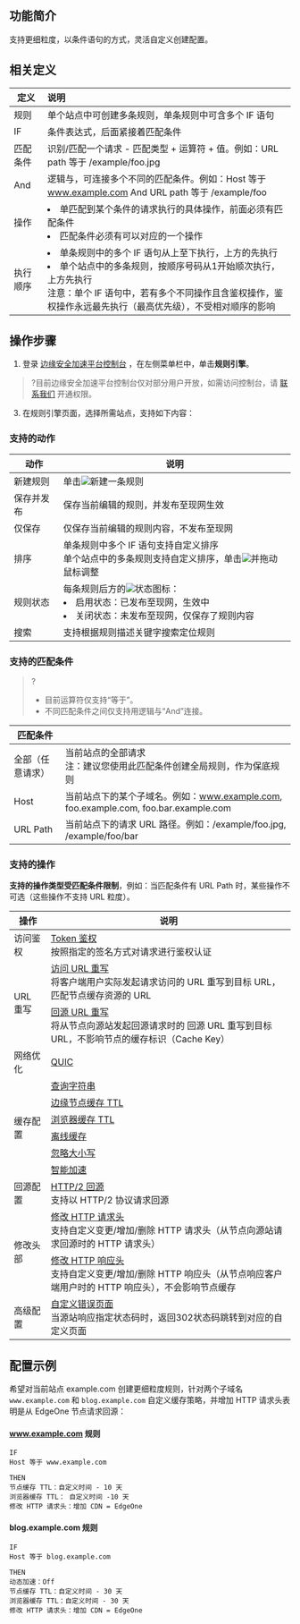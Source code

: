 ## 功能简介
支持更细粒度，以条件语句的方式，灵活自定义创建配置。

## 相关定义

| 定义     | 说明                                                         |
| -------- | :----------------------------------------------------------- |
| 规则     | 单个站点中可创建多条规则，单条规则中可含多个 IF 语句         |
| IF       | 条件表达式，后面紧接着匹配条件                               |
| 匹配条件 | 识别/匹配一个请求 - 匹配类型 + 运算符 + 值。例如：URL path  等于  /example/foo.jpg |
| And      | 逻辑与，可连接多个不同的匹配条件。例如：Host 等于 www.example.com And  URL path  等于  /example/foo |
| 操作     |  <li>单匹配到某个条件的请求执行的具体操作，前面必须有匹配条件</li> <li>匹配条件必须有可以对应的一个操作</li> |
| 执行顺序 | <li>单条规则中的多个 IF 语句从上至下执行，上方的先执行 </li> <li>单个站点中的多条规则，按顺序号码从1开始顺次执行，上方先执行</li>注意：单个 IF 语句中，若有多个不同操作且含鉴权操作，鉴权操作永远最先执行（最高优先级），不受相对顺序的影响 |

## 操作步骤

1. 登录 [边缘安全加速平台控制台](https://console.cloud.tencent.com/edgeone) ，在左侧菜单栏中，单击**规则引擎**。
>?目前边缘安全加速平台控制台仅对部分用户开放，如需访问控制台，请 [联系我们](https://cloud.tencent.com/online-service) 开通权限。
>
3. 在规则引擎页面，选择所需站点，支持如下内容：

### 支持的动作

| 动作       | 说明                                                         |
| ---------- | ------------------------------------------------------------ |
| 新建规则   | 单击![](https://qcloudimg.tencent-cloud.cn/raw/9841d7c20f4a9cc1d61f9f7b1f481599.png)新建一条规则                                                 |
| 保存并发布 | 保存当前编辑的规则，并发布至现网生效                         |
| 仅保存     | 仅保存当前编辑的规则内容，不发布至现网                       |
| 排序       |单条规则中多个 IF 语句支持自定义排序<br>单个站点中的多条规则支持自定义排序，单击![](https://qcloudimg.tencent-cloud.cn/raw/9137077558f0404693d07da409b6b831.png)并拖动鼠标调整 |
| 规则状态   | 每条规则后方的![](https://qcloudimg.tencent-cloud.cn/raw/ec67f18d322643c8c111c9658ec5ec77.png)状态图标：<li>启用状态：已发布至现网，生效中</li><li>关闭状态：未发布至现网，仅保存了规则内容</li> |
| 搜索       | 支持根据规则描述关键字搜索定位规则                           |

### 支持的匹配条件
>?
>- 目前运算符仅支持“等于”。
>- 不同匹配条件之间仅支持用逻辑与“And”连接。
>
| 匹配条件         |                                                              |
| ---------------- | ------------------------------------------------------------ |
| 全部（任意请求） | 当前站点的全部请求<br>注：建议您使用此匹配条件创建全局规则，作为保底规则 |
| Host             | 当前站点下的某个子域名。例如：www.example.com, foo.example.com, foo.bar.example.com |
| URL Path         | 当前站点下的请求 URL 路径。例如：/example/foo.jpg, /example/foo/bar |

### 支持的操作
**支持的操作类型受匹配条件限制**，例如：当匹配条件有 URL Path 时，某些操作不可选（这些操作不支持 URL 粒度）。
<table>
<thead>
<tr>
<th>操作</th>
<th>说明</th>
</tr>
</thead>
<tbody><tr>
<td>访问鉴权</td>
<td><a href="https://cloud.tencent.com/document/product/1552/71007">Token 鉴权</a><br>按照指定的签名方式对请求进行鉴权认证</td>
</tr>
<tr>
 <td  rowspan=2 >URL 重写</td>
<td><a href="https://cloud.tencent.com/document/product/1552/71006">访问 URL 重写</a><br>将客户端用户实际发起请求访问的 URL 重写到目标 URL，匹配节点缓存资源的 URL</td>
</tr>
<tr>
<td><a href="https://cloud.tencent.com/document/product/1552/71009">回源 URL 重写</a><br>将从节点向源站发起回源请求时的 回源 URL 重写到目标 URL，不影响节点的缓存标识（Cache Key）</td>
</tr>
<tr>
<td>网络优化</td>
<td><a href="https://cloud.tencent.com/document/product/1552/70781">QUIC</a></td>
</tr>
<tr>
 <td  rowspan=6 >缓存配置</td>
<td><a href="https://cloud.tencent.com/document/product/1552/70751">查询字符串</a></td>
</tr>
<tr>
 <td><a href="https://cloud.tencent.com/document/product/1552/70777">边缘节点缓存 TTL</a></td>
</tr>
<tr>
 <td><a href="https://cloud.tencent.com/document/product/1552/70758">浏览器缓存 TTL</a></td>
</tr>
<tr>
 <td><a href="https://cloud.tencent.com/document/product/1552/70760">离线缓存</a></td>
</tr>
<tr>
 <td><a href="https://cloud.tencent.com/document/product/1552/70750">忽略大小写</a></td>
</tr>
<tr>
 <td><a href="https://cloud.tencent.com/document/product/1552/70959">智能加速</a></td>
</tr>
<tr>
<td>回源配置</td>
<td><a href="https://cloud.tencent.com/document/product/1552/70780">HTTP/2 回源</a><br>支持以 HTTP/2 协议请求回源</td>
</tr>
<tr>
 <td  rowspan=2 >修改头部</td>
<td><a href="https://cloud.tencent.com/document/product/1552/71012">修改 HTTP 请求头</a><br>支持自定义变更/增加/删除 HTTP 请求头（从节点向源站请求回源时的 HTTP 请求头）</td>
</tr>
<tr>
 <td><a href="https://cloud.tencent.com/document/product/1552/71011">修改 HTTP 响应头</a><br>支持自定义变更/增加/删除 HTTP 响应头（从节点响应客户端用户时的 HTTP 响应头），不会影响节点缓存</td>
</tr>
<tr>
<td>高级配置</td>
<td><a href="https://cloud.tencent.com/document/product/1552/71010">自定义错误页面</a><br>当源站响应指定状态码时，返回302状态码跳转到对应的自定义页面</td>
</tr>
</tbody></table>

## 配置示例

希望对当前站点 example.com 创建更细粒度规则，针对两个子域名 `www.example.com` 和 `blog.example.com` 自定义缓存策略，并增加 HTTP 请求头表明是从 EdgeOne 节点请求回源：
#### www.example.com 规则
```
IF 
Host 等于 www.example.com

THEN
节点缓存 TTL：自定义时间 - 10 天
浏览器缓存 TTL： 自定义时间 -10 天
修改 HTTP 请求头：增加 CDN = EdgeOne
```

#### blog.example.com 规则
```
IF
Host 等于 blog.example.com

THEN
动态加速：Off
节点缓存 TTL：自定义时间 - 30 天
浏览器缓存 TTL：自定义时间 - 30 天
修改 HTTP 请求头：增加 CDN = EdgeOne
```
